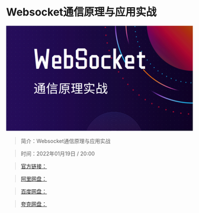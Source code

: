 # Websocket通信原理与应用实战

![img](../../assets/CioPOWHOo1WAWjneAAzS0_KRts0212.png)

> 简介：Websocket通信原理与应用实战

> 时间：2022年01月19日 / 20:00

> [官方链接：]()

> [阿里网盘：]()

> [百度网盘：]()

> [夸克网盘：]()
